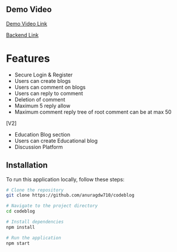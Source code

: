 ## Demo Video
[Demo Video Link](https://drive.google.com/file/d/1eDzzKFxFMXVslrO4ZpsavhPLElE_Dw85/view?usp=drive_link)

[Backend Link](https://github.com/anuragdw710/codeblogbackend)

# Features
- Secure Login & Register
- Users can create blogs
- Users can comment on blogs
- Users can reply to comment
- Deletion of comment
- Maximum 5 reply allow
- Maximum comment reply tree of root comment can be at max 50

[V2]
- Education Blog section
- Users can create Educational blog
- Discussion Platform 

## Installation

To run this application locally, follow these steps:

```bash
# Clone the repository
git clone https://github.com/anuragdw710/codeblog

# Navigate to the project directory
cd codeblog

# Install dependencies
npm install

# Run the application
npm start
